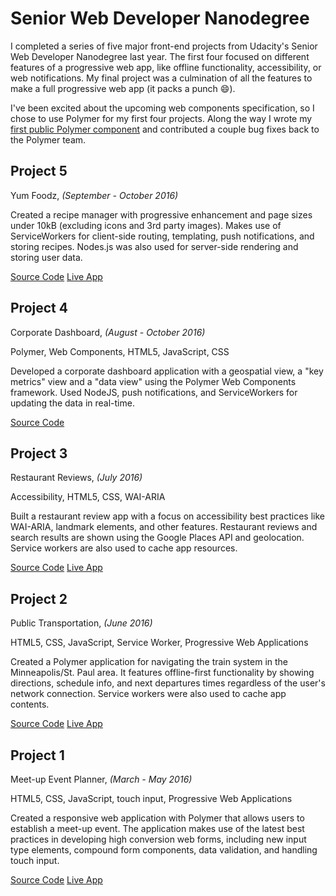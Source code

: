 # Senior Web Developer Nanodegree

I completed a series of five major front-end projects from Udacity's
Senior Web Developer Nanodegree last year. The first four focused on
different features of a progressive web app, like offline functionality,
accessibility, or web notifications. My final project was a culmination
of all the features to make a full progressive web app (it packs a
punch :smile:).

I've been excited about the upcoming web components specification, so I
chose to use Polymer for my first four projects. Along the way I wrote my
[first public Polymer component](https://github.com/greenyouse/datetime-local-input)
and contributed a couple bug fixes back to the Polymer team.

## Project 5
Yum Foodz, *(September - October 2016)*

Created a recipe manager with progressive enhancement and page sizes under 10kB (excluding icons and 3rd party images). Makes use of ServiceWorkers for client-side routing, templating, push notifications, and storing recipes. Nodes.js was also used for server-side rendering and storing user data.

[Source Code](https://github.com/greenyouse/yum-foodz)
[Live App](https://yum-foodz.herokuapp.com/)


## Project 4 
Corporate Dashboard, *(August - October 2016)*

Polymer, Web Components, HTML5, JavaScript, CSS

Developed a corporate dashboard application with a geospatial view, a "key metrics" view and a "data view" using the Polymer Web Components framework. Used NodeJS, push notifications, and ServiceWorkers for updating the data in real-time.

[Source Code](https://github.com/greenyouse/corporate-dashboard)


## Project 3
Restaurant Reviews, *(July 2016)*

Accessibility, HTML5, CSS, WAI-ARIA

Built a restaurant review app with a focus on accessibility best practices like WAI-ARIA, landmark elements, and other features. Restaurant reviews and search results are shown using the Google Places API and geolocation. Service workers are also used to cache app resources.

[Source Code](https://github.com/greenyouse/restaurant-reviewer)
[Live App](https://greenyouse.github.io/restaurant-reviewer)


## Project 2
Public Transportation, *(June 2016)*

HTML5, CSS, JavaScript, Service Worker, Progressive Web Applications

Created a Polymer application for navigating the train system in the Minneapolis/St. Paul area. It features offline-first functionality by showing directions, schedule info, and next departures times regardless of the user's network connection. Service workers were also used to cache app contents.

[Source Code](https://github.com/greenyouse/transit-app)
[Live App](https://greenyouse.github.io/transit-app)


## Project 1
Meet-up Event Planner, *(March - May 2016)*

HTML5, CSS, JavaScript, touch input, Progressive Web Applications

Created a responsive web application with Polymer that allows users to establish a meet-up event. The application makes use of the latest best practices in developing high conversion web forms, including new input type elements, compound form components, data validation, and handling touch input.

[Source Code](https://github.com/greenyouse/event-planner)
[Live App](http://greenyouse.github.io/event-planner)
